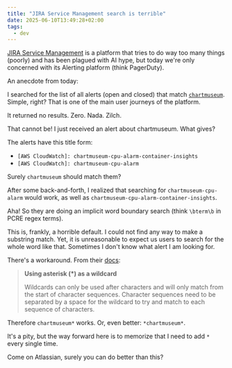 ```yaml
---
title: "JIRA Service Management search is terrible"
date: 2025-06-10T13:49:28+02:00
tags:
  - dev
---
```


[JIRA Service
Management](https://www.atlassian.com/software/jira/service-management) is a
platform that tries to do way too many things (poorly) and has been plagued with
AI hype, but today we're only concerned with its Alerting platform (think
PagerDuty).

An anecdote from today:

I searched for the list of all alerts (open and closed) that match
[`chartmuseum`](https://chartmuseum.com/). Simple, right? That is one of the
main user journeys of the platform.

It returned no results. Zero. Nada. Zilch.

That cannot be! I just received an alert about chartmuseum. What gives?

The alerts have this title form:

- `[AWS CloudWatch]: chartmuseum-cpu-alarm-container-insights`
- `[AWS CloudWatch]: chartmuseum-cpu-alarm`

Surely `chartmuseum` should match them?

After some back-and-forth, I realized that searching for `chartmuseum-cpu-alarm`
would work, as well as `chartmuseum-cpu-alarm-container-insights`.

Aha! So they are doing an implicit word boundary search (think `\bterm\b` in
PCRE regex terms).

This is, frankly, a horrible default. I could not find any way to make a
substring match. Yet, it is unreasonable to expect us users to search for the
whole word like that. Sometimes I don't know what alert I am looking for.

There's a workaround. From their [docs](https://support.atlassian.com/jira-service-management-cloud/docs/search-syntax-for-alerts/):

> **Using asterisk (*) as a wildcard**
>
> Wildcards can only be used after characters and will only match from the start
> of character sequences. Character sequences need to be separated by a space
> for the wildcard to try and match to each sequence of characters.

Therefore `chartmuseum*` works. Or, even better: `*chartmuseum*`.

It's a pity, but the way forward here is to memorize that I need to add `*`
every single time.

Come on Atlassian, surely you can do better than this?
